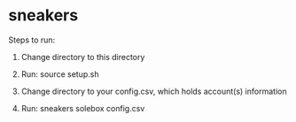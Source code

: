 # sneakers

Steps to run:

1) Change directory to this directory

2) Run: source setup.sh

3) Change directory to your config.csv, which holds account(s) information

4) Run: sneakers solebox config.csv
